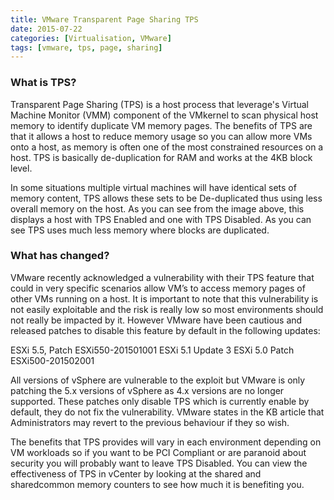 ```yaml
---
title: VMware Transparent Page Sharing TPS
date: 2015-07-22
categories: [Virtualisation, VMware]
tags: [vmware, tps, page, sharing]
---
```

### What is TPS?

Transparent Page Sharing (TPS) is a host process that leverage's Virtual Machine Monitor (VMM) component of the VMkernel to scan physical host memory to identify duplicate VM memory pages. The benefits of TPS are that it allows a host to reduce memory usage so you can allow more VMs onto a host, as memory is often one of the most constrained resources on a host. TPS is basically de-duplication for RAM and works at the 4KB block level.
<!--more-->


In some situations multiple virtual machines will have identical sets of memory content, TPS allows these sets to be De-duplicated thus using less overall memory on the host. As you can see from the image above, this displays a host with TPS Enabled and one with TPS Disabled. As you can see TPS uses much less memory where blocks are duplicated.

### What has changed?

VMware recently acknowledged a vulnerability with their TPS feature that could in very specific scenarios allow VM’s to access memory pages of other VMs running on a host. It is important to note that this vulnerability is not easily exploitable and the risk is really low so most environments should not really be impacted by it. However VMware have been cautious and released patches to disable this feature by default in the following updates:

ESXi 5.5, Patch ESXi550-201501001
ESXi 5.1 Update 3
ESXi 5.0 Patch ESXi500-201502001

All versions of vSphere are vulnerable to the exploit but VMware is only patching the 5.x versions of vSphere as 4.x versions are no longer supported. These patches only disable TPS which is currently enable by default, they do not fix the vulnerability. VMware states in the KB article that Administrators may revert to the previous behaviour if they so wish.

The benefits that TPS provides will vary in each environment depending on VM workloads so if you want to be PCI Compliant or are paranoid about security you will probably want to leave TPS Disabled. You can view the effectiveness of TPS in vCenter by looking at the shared and sharedcommon memory counters to see how much it is benefiting you.
